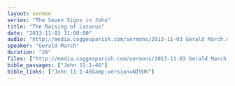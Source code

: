 ```yaml
---
layout: sermon
series: "The Seven Signs in John"
title: "The Raising of Lazarus"
date: "2013-11-03 11:00:00"
audio: "http://media.coggesparish.com/sermons/2013-11-03 Gerald March.mp3"
speaker: "Gerald March"
duration: "26"
files: ["http://media.coggesparish.com/sermons/2013-11-03 Gerald March.pdf"]
bible_passages: ["John 11:1-46"]
bible_links: ["John 11:1-46&amp;version=NIVUK"]
---
```

